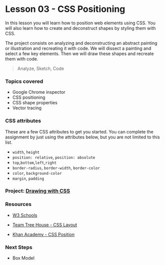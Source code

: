 # Lesson 03 - CSS Positioning

In this lesson you will learn how to position web elements using CSS. You will also learn how to create and deconstruct
shapes by styling them with CSS.

The project consists on analyzing and deconstructing an abstract painting or illustration and recreating it with code. We will dissect a painting and select a few key elements. Then we will draw these shapes and recreate them with code.

> Analyze, Sketch, Code


### Topics covered

* Google Chrome inspector
* CSS positioning
* CSS shape properties
* Vector tracing


### CSS attributes

These are a few CSS attributes to get you started. You can complete the assignment by just using the attributes below, but you are not limited to this list.

* `width`, `height`
* `position: relative`, `position: absolute`
* `top`,`bottom`,`left`,`right`
* `border-radius`, `border-width`, `border-color`
* `color`, `background-color`
* `margin`, `padding`



### Project: [Drawing with CSS](../../projects/01-drawing-css/project-01.md)


### Resources

* [W3 Schools](http://www.w3schools.com/cssref/)

* [Team Tree House - CSS Layout](https://teamtreehouse.com/library/css-layout-techniques)

* [Khan Academy - CSS Position](https://www.khanacademy.org/computing/computer-programming/html-css/css-layout-properties/p/css-position)


### Next Steps

* Box Model 
